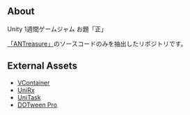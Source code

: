 ## About
Unity 1週間ゲームジャム お題「正」

[「ANTreasure」](https://unityroom.com/games/antreasure)のソースコードのみを抽出したリポジトリです。

## External Assets
- [VContainer](https://github.com/hadashiA/VContainer)
- [UniRx](https://github.com/neuecc/UniRx)
- [UniTask](https://github.com/Cysharp/UniTask)
- [DOTween Pro](http://dotween.demigiant.com)